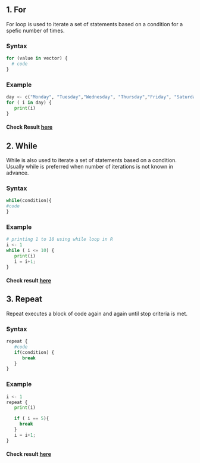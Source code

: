 ## 1. For

For loop is used to iterate a set of statements based on a condition for a spefic number of times.

### Syntax

```py
for (value in vector) {
  # code
}
```
### Example

```py
day <- c("Monday", "Tuesday","Wednesday", "Thursday","Friday", "Saturday", "Sunday")
for ( i in day) {
   print(i)
}
```

#### Check Result [here](https://onecompiler.com/r/3vs9txvd5)

## 2. While

While is also used to iterate a set of statements based on a condition. Usually while is preferred when number of iterations is not known in advance.

### Syntax

```py
while(condition){  
#code
}  
```
### Example

```py
# printing 1 to 10 using while loop in R
i <- 1
while ( i <= 10) {
   print(i)
   i = i+1;
}
```
#### Check result [here](https://onecompiler.com/r/3vs9u7mhw)

## 3. Repeat

Repeat executes a block of code again and again until stop criteria is met.

### Syntax

```py
repeat { 
   #code
   if(condition) {
      break
   }
}
```
### Example

```py
i <- 1
repeat {
   print(i)

   if ( i == 5){
     break
   }
   i = i+1;   
}
```
#### Check result [here](https://onecompiler.com/r/3vs9ugn5r)

